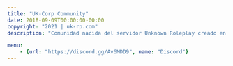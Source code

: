 ```yaml
---
title: "UK-Corp Community"
date: 2018-09-09T00:00:00-00:00
copyright: "2021 | uk-rp.com"
description: "Comunidad nacida del servidor Unknown Roleplay creado en SA-MP"

menu:
    - {url: "https://discord.gg/Av6MDD9", name: "Discord"}
---
```

